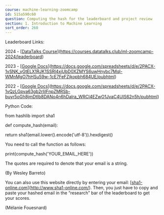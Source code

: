 ```yaml
---
course: machine-learning-zoomcamp
id: 515a590c60
question: Computing the hash for the leaderboard and project review
section: 1. Introduction to Machine Learning
sort_order: 260
---
```


Leaderboard Links:

2024 - [[DataTalks Course](https://courses.datatalks.club/ml-zoomcamp-2024/leaderboard)](https://courses.datatalks.club/ml-zoomcamp-2024/leaderboard)

2023 - [[Google Docs](https://docs.google.com/spreadsheets/d/e/2PACX-1vSNK_yGtELX1RJK1SSRl4xiUbD0XZMYS6uwHnybc7Mql-WMnMgO7hHSu59w-1cE7FeFZjkopbh684UE/pubhtml)](https://docs.google.com/spreadsheets/d/e/2PACX-1vSNK_yGtELX1RJK1SSRl4xiUbD0XZMYS6uwHnybc7Mql-WMnMgO7hHSu59w-1cE7FeFZjkopbh684UE/pubhtml)

2022 - [[Google Docs](https://docs.google.com/spreadsheets/d/e/2PACX-1vQzLGpva63gb2rIilFnpZMRSb-buyr5oGh8jmDtIb8DANo4n6hDalra_WRCl4EZwO1JvaC4UIS62n5h/pubhtml)](https://docs.google.com/spreadsheets/d/e/2PACX-1vQzLGpva63gb2rIilFnpZMRSb-buyr5oGh8jmDtIb8DANo4n6hDalra_WRCl4EZwO1JvaC4UIS62n5h/pubhtml)

Python Code:

from hashlib import sha1

def compute_hash(email):

return sha1(email.lower().encode('utf-8')).hexdigest()

You need to call the function as follows:

print(compute_hash('YOUR_EMAIL_HERE'))

The quotes are required to denote that your email is a string.

(By Wesley Barreto)

You can also use this website directly by entering your email: [[sha1-online.com](http://www.sha1-online.com)](http://www.sha1-online.com/). Then, you just have to copy and paste your hashed email in the “research” bar of the leaderboard to get your scores.

(Mélanie Fouesnard)

